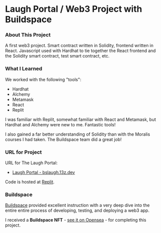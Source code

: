 # Laugh Portal / Web3 Project with Buildspace

### About This Project

A first web3 project. Smart contract written in Solidity, frontend written in React. Javascript used with Hardhat to tie together the React frontend and the Solidity smart contract, test smart contract, etc. 

### What I Learned

We worked with the following "tools":
- Hardhat
- Alchemy
- Metamask
- React
- Replit

I was familiar with Replit, somewhat familiar with React and Metamask, but Hardhat and Alchemy were new to me. Fantastic tools!

I also gained a far better understanding of Solidity than with the Moralis courses I had taken. The Buildspace team did a great job!

### URL for Project

URL for The Laugh Portal:
- [Laugh Portal - bslaugh.13z.dev](https://bslaugh.13z.dev)

Code is hosted at [Replit](https://replit.com).

### Buildspace

[Buildspace](https://buildspace.so) provided excellent instruction with a very deep dive into the entire entire process of developing, testing, and deploying a web3 app.  

I received a **Buildspace NFT** - [see it on Opensea](https://opensea.io/assets/matic/0x3cd266509d127d0eac42f4474f57d0526804b44e/3647) - for completing this project.